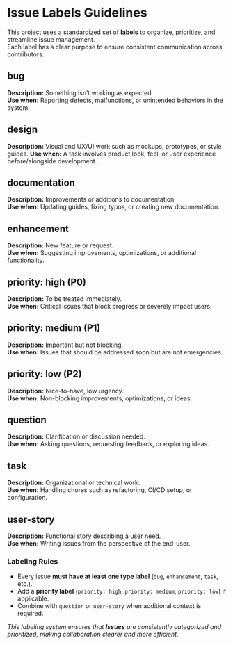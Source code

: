 # Issue Labels Guidelines

This project uses a standardized set of **labels** to organize, prioritize, and streamline issue management.  
Each label has a clear purpose to ensure consistent communication across contributors.

## bug
**Description:** Something isn’t working as expected.  
**Use when:** Reporting defects, malfunctions, or unintended behaviors in the system.

## design
**Description:** Visual and UX/UI work such as mockups, prototypes, or style guides.
**Use when:** A task involves product look, feel, or user experience before/alongside development.

## documentation
**Description:** Improvements or additions to documentation.  
**Use when:** Updating guides, fixing typos, or creating new documentation.

## enhancement
**Description:** New feature or request.  
**Use when:** Suggesting improvements, optimizations, or additional functionality.

## priority: high (P0)
**Description:** To be treated immediately.  
**Use when:** Critical issues that block progress or severely impact users.

## priority: medium (P1)
**Description:** Important but not blocking.  
**Use when:** Issues that should be addressed soon but are not emergencies.

## priority: low (P2)
**Description:** Nice-to-have, low urgency.  
**Use when:** Non-blocking improvements, optimizations, or ideas.

## question
**Description:** Clarification or discussion needed.  
**Use when:** Asking questions, requesting feedback, or exploring ideas.

## task
**Description:** Organizational or technical work.  
**Use when:** Handling chores such as refactoring, CI/CD setup, or configuration.

## user-story
**Description:** Functional story describing a user need.  
**Use when:** Writing issues from the perspective of the end-user.

### Labeling Rules
- Every issue **must have at least one type label** (`bug`, `enhancement`, `task`, etc.).  
- Add a **priority label** (`priority: high`, `priority: medium`, `priority: low`) if applicable.  
- Combine with `question` or `user-story` when additional context is required.  

_This labeling system ensures that **Issues** are consistently categorized and prioritized, making collaboration clearer and more efficient._
